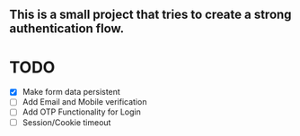 
## This is a small project that tries to create a strong authentication flow.

# TODO
- [x] Make form data persistent
- [ ] Add Email and Mobile verification
- [ ] Add OTP Functionality for Login
- [ ] Session/Cookie timeout